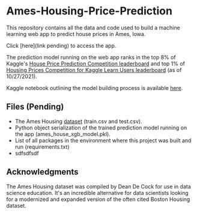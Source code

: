 # Ames-Housing-Price-Prediction

This repository contains all the data and code used to build a machine learning web app to predict house prices in Ames, Iowa. 

Click [here](link pending) to access the app.

The prediction model running on the web app ranks in the top 8% of Kaggle's [House Price Prediction Competition leaderboard](https://www.kaggle.com/c/house-prices-advanced-regression-techniques/overview) and top 1% of [Housing Prices Competition for Kaggle Learn Users leaderboard](https://www.kaggle.com/c/home-data-for-ml-course/overview) (as of 10/27/2021).

Kaggle notebook outlining the model building process is available [here](https://www.kaggle.com/ruthgn/house-prices-top-8-featengineering-xgb-optuna/notebook).


Files (Pending)
-----
* The Ames Housing [dataset](https://www.kaggle.com/c/house-prices-advanced-regression-techniques/data) (train.csv and test.csv).
* Python object serialization of the trained prediction model running on the app (ames_house_xgb_model.pkl).
* List of all packages in the environment where this project was built and run (requirements.txt)
* sdfsdfsdf


Acknowledgments
-----
The Ames Housing dataset was compiled by Dean De Cock for use in data science education. It's an incredible alternative for data scientists looking for a modernized and expanded version of the often cited Boston Housing dataset. 
